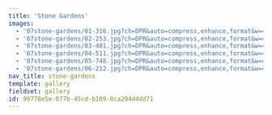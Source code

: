 ```yaml
---
title: 'Stone Gardens'
images:
  - '07stone-gardens/01-316.jpg?ch=DPR&auto=compress,enhance,format&w=475&h=300'
  - '07stone-gardens/02-253.jpg?ch=DPR&auto=compress,enhance,format&w=475&h=300'
  - '07stone-gardens/03-401.jpg?ch=DPR&auto=compress,enhance,format&w=475&h=300'
  - '07stone-gardens/04-511.jpg?ch=DPR&auto=compress,enhance,format&w=475&h=300'
  - '07stone-gardens/05-748.jpg?ch=DPR&auto=compress,enhance,format&w=475&h=300'
  - '07stone-gardens/06-212.jpg?ch=DPR&auto=compress,enhance,format&w=475&h=300'
nav_title: stone-gardens
template: gallery
fieldset: gallery
id: 99778e5e-077b-45cd-b109-0ca294d4dd71
---
```


